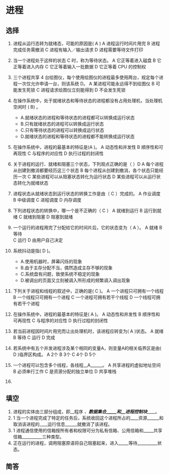 # 进程

## 选择
1. 进程从运行态转为就绪态，可能的原因是(    A  )
	A  进程运行时间片用完	B  进程完成任务需撤消
	C  进程有输入／输出请求	D  进程需要等待文件打印

1. 当一个进程处于这样的状态   C 时，称为等待状态。
	A  它正等着进入磁盘    B  它正等着进入内存 
 	C  它正等着输入一批数据    D  它正等着 CPU 的控制权 

1. 三个进程共享 4 台绘图仪，每个使用绘图仪的进程最多使用两台，规定每个进程一次仅允许申请一台，则该系统    D。
	A  某进程可能永远得不到绘图仪   B  可能发生死锁 
	C  进程请求绘图仪立刻能得到   D  不会发生死锁 

1. 在操作系统中，处于就绪状态和等待状态的进程都没有占用处理机，当处理机空闲时 ( B) 。 
     - A.就绪状态的进程和等待状态的进程都可以转换成运行状态 
     - B.只有就绪状态的进程可以转换成运行状态 
     - C.只有等待状态的进程可以转换成运行状态 
     - D.就绪状态的进程和等待状态的进程都不能转换成运行状态

1. 在操作系统中，进程的最基本的特征是(A  )。
A  动态性和并发性     B  顺序性和可再现性
  C  与程序的对应性     D  执行过程的封闭性

1. 关于进程的运行、就绪和阻塞三个状态，下列观点正确的是（  ）D
A  每个进程从创建到撤消都要经历这三个状态
B  每个进程从创建到撤消，各个状态只能经历一次
C  某些进程可以从阻塞状态转化为运行状态
D  某些进程可以从运行状态转化为就绪状态

1. 进程状态从就绪状态到运行状态的转换工作是由（ C ）完成的。
A  作业调度				B  中级调度
C  进程调度				D  内存调度

1. 下列进程状态的转换中，哪一个是不正确的（ C ）
A  就绪到运行				B  运行到就绪
C  就绪到阻塞				D  阻塞到就绪

1. 一个运行的进程用完了分配给它的时间片后，它的状态变为（ A ）。
A  就绪  					B  等待  
C  运行  					D  由用户自己决定

1. 系统抖动是指( D )。
     - A.使用机器时，屏幕闪烁的现象
     - B.由于主存分配不当，偶然造成主存不够的现象
     - C.系统盘有问题，致使系统不稳定的现象
     - D.被调出的页面又立刻被调入所形成的频繁调入调出现象

1. 下列关于进程和线程的叙述中，正确的是( C )。
A  一个进程只可拥有一个线程
B  一个线程只可拥有一个进程
C  一个进程可拥有若干个线程
D  一个线程可拥有若干个进程

1. 在操作系统中，进程的最基本的特征是(  A  )。
    A  动态性和并发性                     B  顺序性和可再现性
    C  与程序的对应性                     D  执行过程的封闭性

1. 若当前进程因时间片用完而让出处理机时，该进程应转变为(  A    )状态。
    A 就绪             B 等待            C 运行          D 完成

1. 若系统中有五个并发进程涉及某个相同的变量A，则变量A的相关临界区是由(  D  )临界区构成。
A 2个            B 3个               C 4个              D 5个

1. 一个进程可以包含多个线程，各线程__A______。 
    A 共享进程的虚拟地址空间    B 必须串行工作 
    C 是资源分配的独立单位     D 共享堆栈 

1. 

## 填空
1. 进程的实体由三部分组成，即__程序 _、__数据集合_____和__进程控制块_______。
2. 1	当一个进程完成了特定的任务后，系统收回这个进程所占的____资源______和取消该进程的____运行信息______就撤消了该进程。
3. 1	进程通信使用的信箱按所有者和权限可分为私有信箱、公用信箱和_____共享信箱__________三种类型。
4. 正在运行的进程，调用阻塞原语将自己阻塞起来，进入_____等待__________状态。
## 简答


